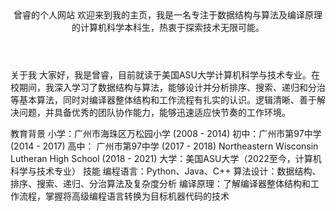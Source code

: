 <header>
曾睿的个人网站
欢迎来到我的主页，我是一名专注于数据结构与算法及编译原理的计算机科学本科生，热衷于探索技术无限可能。

</header>
关于我
大家好，我是曾睿，目前就读于美国ASU大学计算机科学与技术专业。在校期间，我深入学习了数据结构与算法，能够设计并分析排序、搜索、递归和分治等基本算法，同时对编译器整体结构和工作流程有扎实的认识。逻辑清晰、善于解决问题，并具备优秀的团队协作能力，能够迅速适应快节奏的工作环境。

教育背景
小学：广州市海珠区万松园小学 (2008 - 2014)
初中：广州市第97中学 (2014 - 2017)
高中：
广州市第97中学 (2017 - 2018)
Northeastern Wisconsin Lutheran High School (2018 - 2021)
大学：美国ASU大学（2022至今，计算机科学与技术专业）
技能
编程语言：Python、Java、C++
算法设计：数据结构、排序、搜索、递归、分治算法及复杂度分析
编译原理：了解编译器整体结构和工作流程，掌握将高级编程语言转换为目标机器代码的技术
<footer>
